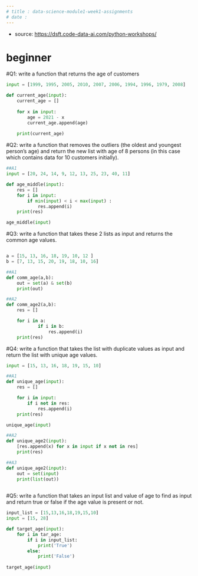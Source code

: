 ```yaml
---
# title : data-science-module1-week1-assignments
# date :
---
```



- source: https://dsft.code-data-ai.com/python-workshops/

# beginner

#Q1: write a function that returns the age of customers
```python
input = [1999, 1995, 2005, 2010, 2007, 2006, 1994, 1996, 1979, 2008]

def current_age(input):
    current_age = []
    
    for x in input:
        age = 2021 - x
        current_age.append(age)
        
    print(current_age)

```

#Q2: write a function that removes the outliers (the oldest and youngest person’s age) and return the new list with age of 8 persons (in this case which contains data for 10 customers initially).

```python
##A1
input = [20, 24, 14, 9, 12, 13, 25, 23, 40, 11]

def age_middle(input):
    res = [] 
    for i in input:
        if min(input) < i < max(input) :
            res.append(i)
    print(res)

age_middle(input)
```

#Q3: write a function that takes these 2 lists as input and returns the common age values.
```python

a = [15, 13, 16, 18, 19, 10, 12 ]
b = [7, 13, 15, 20, 19, 18, 10, 16]

##A1
def comm_age(a,b):
    out = set(a) & set(b)
    print(out)

##A2
def comm_age2(a,b):
    res = []

    for i in a:
            if i in b:
                res.append(i)
    print(res) 
```

#Q4: write a function that takes the list with duplicate values as input and return the list with unique age values. 

```python
input = [15, 13, 16, 18, 19, 15, 10]

##A1
def unique_age(input):
    res = [] 

    for i in input: 
        if i not in res: 
            res.append(i) 
    print(res)

unique_age(input)

##A2
def unique_age2(input):
    [res.append(x) for x in input if x not in res] 
    print(res)

##A3
def unique_age2(input):
    out = set(input)
    print(list(out))
    
```

#Q5: write a function that takes an input list and value of age to find as input and return true or false if the age value is present or not.

```python
input_list = [15,13,16,18,19,15,10]
input = [15, 28]

def target_age(input):    
    for i in tar_age:
        if i in input_list:
            print('True')
        else:
            print('False')
            
target_age(input)

```
